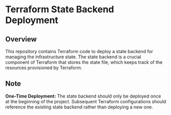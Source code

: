 # Terraform State Backend Deployment

## Overview
This repository contains Terraform code to deploy a state backend for managing the infrastructure state. The state backend is a crucial component of Terraform that stores the state file, which keeps track of the resources provisioned by Terraform.

## Note
**One-Time Deployment:** 
The state backend should only be deployed once at the beginning of the project.
Subsequent Terraform configurations should reference the existing state backend rather than deploying a new one.
